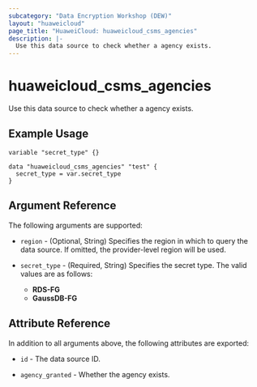 ```yaml
---
subcategory: "Data Encryption Workshop (DEW)"
layout: "huaweicloud"
page_title: "HuaweiCloud: huaweicloud_csms_agencies"
description: |-
  Use this data source to check whether a agency exists.
---
```


# huaweicloud_csms_agencies

Use this data source to check whether a agency exists.

## Example Usage

```hcl
variable "secret_type" {}

data "huaweicloud_csms_agencies" "test" {
  secret_type = var.secret_type
}
```

## Argument Reference

The following arguments are supported:

* `region` - (Optional, String) Specifies the region in which to query the data source.
  If omitted, the provider-level region will be used.

* `secret_type` - (Required, String) Specifies the secret type.
  The valid values are as follows:
  + **RDS-FG**
  + **GaussDB-FG**

## Attribute Reference

In addition to all arguments above, the following attributes are exported:

* `id` - The data source ID.

* `agency_granted` - Whether the agency exists.
